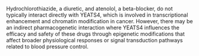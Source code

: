 Hydrochlorothiazide, a diuretic, and atenolol, a beta-blocker, do not typically interact directly with YEATS4, which is involved in transcriptional enhancement and chromatin modification in cancer. However, there may be an indirect pharmacogenetic interaction where YEATS4 influences the efficacy and safety of these drugs through epigenetic modifications that affect broader physiological responses or signal transduction pathways related to blood pressure control.